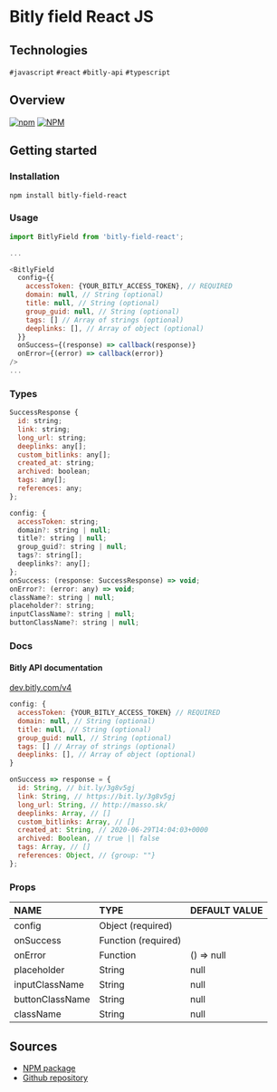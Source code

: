 # Bitly field React JS

## Technologies
`#javascript` `#react` `#bitly-api` `#typescript`

## Overview
[![npm](https://img.shields.io/npm/v/bitly-field-react?style=plastic)](https://www.npmjs.com/package/bitly-field-react)
[![NPM](https://img.shields.io/npm/dy/bitly-field-react?style=plastic)](https://www.npmjs.com/package/bitly-field-react)

## Getting started
### Installation
`npm install bitly-field-react`

### Usage
```javascript
import BitlyField from 'bitly-field-react';

...

<BitlyField
  config={{
    accessToken: {YOUR_BITLY_ACCESS_TOKEN}, // REQUIRED
    domain: null, // String (optional)
    title: null, // String (optional)
    group_guid: null, // String (optional)
    tags: [] // Array of strings (optional)
    deeplinks: [], // Array of object (optional)
  }}
  onSuccess={(response) => callback(response)}
  onError={(error) => callback(error)}
/>
...
```

### Types
```javascript
SuccessResponse {
  id: string;
  link: string;
  long_url: string;
  deeplinks: any[];
  custom_bitlinks: any[];
  created_at: string;
  archived: boolean;
  tags: any[];
  references: any;
};

config: {
  accessToken: string;
  domain?: string | null;
  title?: string | null;
  group_guid?: string | null;
  tags?: string[];
  deeplinks?: any[];
};
onSuccess: (response: SuccessResponse) => void;
onError?: (error: any) => void;
className?: string | null;
placeholder?: string;
inputClassName?: string | null;
buttonClassName?: string | null;
```

### Docs
#### Bitly API documentation
[dev.bitly.com/v4](https://dev.bitly.com/v4_documentation.html)

```javascript
config: {
  accessToken: {YOUR_BITLY_ACCESS_TOKEN} // REQUIRED
  domain: null, // String (optional)
  title: null, // String (optional)
  group_guid: null, // String (optional)
  tags: [] // Array of strings (optional)
  deeplinks: [], // Array of object (optional)
}

onSuccess => response = {
  id: String, // bit.ly/3g8v5gj
  link: String, // https://bit.ly/3g8v5gj
  long_url: String, // http://masso.sk/
  deeplinks: Array, // []
  custom_bitlinks: Array, // []
  created_at: String, // 2020-06-29T14:04:03+0000
  archived: Boolean, // true || false
  tags: Array, // []
  references: Object, // {group: ""}
};
```

### Props
| NAME | TYPE | DEFAULT VALUE |
|:-------------|:-------------|:-------------|
|config|Object (required)||
|onSuccess|Function (required)||
|onError|Function|() => null|
|placeholder|String|null|
|inputClassName|String|null|
|buttonClassName|String|null|
|className|String|null|

## Sources
  * [NPM package](https://www.npmjs.com/package/bitly-field-react)
  * [Github repository](https://github.com/patrikmasiar/bitly-field-react)